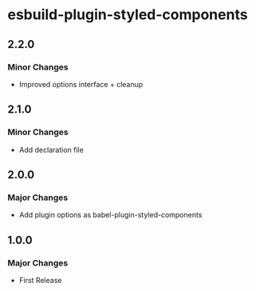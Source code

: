 # esbuild-plugin-styled-components

## 2.2.0

### Minor Changes

- Improved options interface + cleanup

## 2.1.0

### Minor Changes

- Add declaration file

## 2.0.0

### Major Changes

- Add plugin options as babel-plugin-styled-components

## 1.0.0

### Major Changes

- First Release
